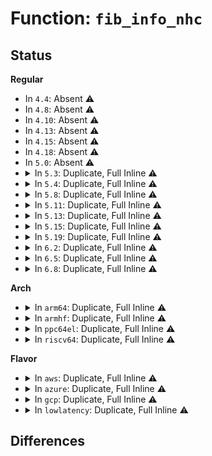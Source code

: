 # Function: <code>fib_info_nhc</code>

## Status
<b>Regular</b>
<ul>
<li>
In <code>4.4</code>: Absent ⚠️
</li>
<li>
In <code>4.8</code>: Absent ⚠️
</li>
<li>
In <code>4.10</code>: Absent ⚠️
</li>
<li>
In <code>4.13</code>: Absent ⚠️
</li>
<li>
In <code>4.15</code>: Absent ⚠️
</li>
<li>
In <code>4.18</code>: Absent ⚠️
</li>
<li>
In <code>5.0</code>: Absent ⚠️
</li>
<li>
<details>
<summary>In <code>5.3</code>: Duplicate, Full Inline ⚠️</summary>

**Collision:** Static Duplication

**Inline:** Full

**Transformation:** False

**Instances:**

```
In net/ipv4/route.c (0)
Location: include/net/nexthop.h:240
Inline: True
Inline callers:
  - net/ipv4/route.c:fib_dump_info_fnhe
```
```
In net/ipv4/fib_frontend.c (ffffffff819c4c50)
Location: include/net/nexthop.h:240
Inline: True
Inline callers:
  - net/ipv4/fib_frontend.c:fib_info_nh_uses_dev
```
```
In net/ipv4/fib_semantics.c (ffffffff819caf90)
Location: include/net/nexthop.h:240
Inline: True
Inline callers:
  - net/ipv4/fib_semantics.c:fib_select_path
  - net/ipv4/fib_semantics.c:fib_select_path
  - net/ipv4/fib_semantics.c:fib_dump_info
  - net/ipv4/fib_semantics.c:fib_detect_death
  - net/ipv4/fib_semantics.c:rtmsg_fib
```
```
In net/ipv4/fib_trie.c (ffffffff819cb8e8)
Location: include/net/nexthop.h:240
Inline: True
Inline callers:
  - net/ipv4/fib_trie.c:fib_route_seq_show
  - net/ipv4/fib_trie.c:fib_route_seq_show
  - net/ipv4/fib_trie.c:fib_table_lookup
```
```
In net/ipv4/fib_rules.c (ffffffff819d7d29)
Location: include/net/nexthop.h:240
Inline: True
Inline callers:
  - net/ipv4/fib_rules.c:fib4_rule_suppress
```
</details>
</li>
<li>
<details>
<summary>In <code>5.4</code>: Duplicate, Full Inline ⚠️</summary>

**Collision:** Static Duplication

**Inline:** Full

**Transformation:** False

**Instances:**

```
In net/ipv4/route.c (0)
Location: include/net/nexthop.h:240
Inline: True
Inline callers:
  - net/ipv4/route.c:fib_dump_info_fnhe
```
```
In net/ipv4/fib_frontend.c (ffffffff819fb7f0)
Location: include/net/nexthop.h:240
Inline: True
Inline callers:
  - net/ipv4/fib_frontend.c:fib_info_nh_uses_dev
```
```
In net/ipv4/fib_semantics.c (ffffffff81a01b99)
Location: include/net/nexthop.h:240
Inline: True
Inline callers:
  - net/ipv4/fib_semantics.c:fib_select_path
  - net/ipv4/fib_semantics.c:fib_select_path
  - net/ipv4/fib_semantics.c:fib_dump_info
  - net/ipv4/fib_semantics.c:fib_detect_death
  - net/ipv4/fib_semantics.c:rtmsg_fib
```
```
In net/ipv4/fib_trie.c (ffffffff81a02438)
Location: include/net/nexthop.h:240
Inline: True
Inline callers:
  - net/ipv4/fib_trie.c:fib_route_seq_show
  - net/ipv4/fib_trie.c:fib_route_seq_show
  - net/ipv4/fib_trie.c:fib_table_lookup
```
```
In net/ipv4/fib_rules.c (ffffffff81a0e819)
Location: include/net/nexthop.h:240
Inline: True
Inline callers:
  - net/ipv4/fib_rules.c:fib4_rule_suppress
```
</details>
</li>
<li>
<details>
<summary>In <code>5.8</code>: Duplicate, Full Inline ⚠️</summary>

**Collision:** Static Duplication

**Inline:** Full

**Transformation:** False

**Instances:**

```
In net/ipv4/route.c (0)
Location: include/net/nexthop.h:347
Inline: True
Inline callers:
  - net/ipv4/route.c:fib_dump_info_fnhe
```
```
In net/ipv4/fib_frontend.c (ffffffff81aeac06)
Location: include/net/nexthop.h:347
Inline: True
Inline callers:
  - net/ipv4/fib_frontend.c:__inet_dev_addr_type
```
```
In net/ipv4/fib_semantics.c (ffffffff81aedb75)
Location: include/net/nexthop.h:347
Inline: True
Inline callers:
  - net/ipv4/fib_semantics.c:fib_select_default
  - net/ipv4/fib_semantics.c:fib_select_default
  - net/ipv4/fib_semantics.c:fib_select_default
  - net/ipv4/fib_semantics.c:fib_dump_info
  - net/ipv4/fib_semantics.c:fib_detect_death
  - net/ipv4/fib_semantics.c:rtmsg_fib
```
```
In net/ipv4/fib_trie.c (ffffffff81af1da0)
Location: include/net/nexthop.h:347
Inline: True
Inline callers:
  - net/ipv4/fib_trie.c:fib_route_seq_show
  - net/ipv4/fib_trie.c:fib_route_seq_show
  - net/ipv4/fib_trie.c:fib_table_lookup
```
```
In net/ipv4/fib_rules.c (ffffffff81aff799)
Location: include/net/nexthop.h:347
Inline: True
Inline callers:
  - net/ipv4/fib_rules.c:fib4_rule_suppress
```
</details>
</li>
<li>
<details>
<summary>In <code>5.11</code>: Duplicate, Full Inline ⚠️</summary>

**Collision:** Static Duplication

**Inline:** Full

**Transformation:** False

**Instances:**

```
In net/ipv4/route.c (0)
Location: include/net/nexthop.h:381
Inline: True
Inline callers:
  - net/ipv4/route.c:fib_dump_info_fnhe
```
```
In net/ipv4/fib_frontend.c (ffffffff81af7ab8)
Location: include/net/nexthop.h:381
Inline: True
Inline callers:
  - net/ipv4/fib_frontend.c:__inet_dev_addr_type
```
```
In net/ipv4/fib_semantics.c (ffffffff81afaad5)
Location: include/net/nexthop.h:381
Inline: True
Inline callers:
  - net/ipv4/fib_semantics.c:fib_select_default
  - net/ipv4/fib_semantics.c:fib_select_default
  - net/ipv4/fib_semantics.c:fib_select_default
  - net/ipv4/fib_semantics.c:fib_dump_info
  - net/ipv4/fib_semantics.c:fib_detect_death
  - net/ipv4/fib_semantics.c:rtmsg_fib
```
```
In net/ipv4/fib_trie.c (ffffffff81afef30)
Location: include/net/nexthop.h:381
Inline: True
Inline callers:
  - net/ipv4/fib_trie.c:fib_route_seq_show
  - net/ipv4/fib_trie.c:fib_route_seq_show
  - net/ipv4/fib_trie.c:fib_table_lookup
```
```
In net/ipv4/fib_rules.c (ffffffff81b0d819)
Location: include/net/nexthop.h:381
Inline: True
Inline callers:
  - net/ipv4/fib_rules.c:fib4_rule_suppress
```
</details>
</li>
<li>
<details>
<summary>In <code>5.13</code>: Duplicate, Full Inline ⚠️</summary>

**Collision:** Static Duplication

**Inline:** Full

**Transformation:** False

**Instances:**

```
In net/ipv4/route.c (0)
Location: include/net/nexthop.h:457
Inline: True
Inline callers:
  - net/ipv4/route.c:fib_dump_info_fnhe
```
```
In net/ipv4/fib_frontend.c (ffffffff81ae31c8)
Location: include/net/nexthop.h:457
Inline: True
Inline callers:
  - net/ipv4/fib_frontend.c:__inet_dev_addr_type
```
```
In net/ipv4/fib_semantics.c (ffffffff81ae6088)
Location: include/net/nexthop.h:457
Inline: True
Inline callers:
  - net/ipv4/fib_semantics.c:fib_select_default
  - net/ipv4/fib_semantics.c:fib_select_default
  - net/ipv4/fib_semantics.c:fib_select_default
  - net/ipv4/fib_semantics.c:fib_dump_info
  - net/ipv4/fib_semantics.c:fib_detect_death
  - net/ipv4/fib_semantics.c:fib_nlmsg_size
```
```
In net/ipv4/fib_trie.c (ffffffff81aea465)
Location: include/net/nexthop.h:457
Inline: True
Inline callers:
  - net/ipv4/fib_trie.c:fib_route_seq_show
  - net/ipv4/fib_trie.c:fib_route_seq_show
  - net/ipv4/fib_trie.c:fib_table_lookup
```
```
In net/ipv4/fib_rules.c (ffffffff81afb609)
Location: include/net/nexthop.h:457
Inline: True
Inline callers:
  - net/ipv4/fib_rules.c:fib4_rule_suppress
```
</details>
</li>
<li>
<details>
<summary>In <code>5.15</code>: Duplicate, Full Inline ⚠️</summary>

**Collision:** Static Duplication

**Inline:** Full

**Transformation:** False

**Instances:**

```
In net/ipv4/route.c (ffffffff81b4717d)
Location: include/net/nexthop.h:457
Inline: True
Inline callers:
  - net/ipv4/route.c:fib_dump_info_fnhe
```
```
In net/ipv4/fib_frontend.c (ffffffff81ba2a9c)
Location: include/net/nexthop.h:457
Inline: True
Inline callers:
  - net/ipv4/fib_frontend.c:__inet_dev_addr_type
```
```
In net/ipv4/fib_semantics.c (ffffffff81ba5b50)
Location: include/net/nexthop.h:457
Inline: True
Inline callers:
  - net/ipv4/fib_semantics.c:fib_select_default
  - net/ipv4/fib_semantics.c:fib_select_default
  - net/ipv4/fib_semantics.c:fib_select_default
  - net/ipv4/fib_semantics.c:fib_select_default
  - net/ipv4/fib_semantics.c:fib_dump_info
  - net/ipv4/fib_semantics.c:fib_detect_death
  - net/ipv4/fib_semantics.c:fib_nlmsg_size
```
```
In net/ipv4/fib_trie.c (ffffffff81baa5bb)
Location: include/net/nexthop.h:457
Inline: True
Inline callers:
  - net/ipv4/fib_trie.c:fib_route_seq_show
  - net/ipv4/fib_trie.c:fib_route_seq_show
  - net/ipv4/fib_trie.c:fib_table_lookup
```
```
In net/ipv4/fib_rules.c (ffffffff81bbca59)
Location: include/net/nexthop.h:457
Inline: True
Inline callers:
  - net/ipv4/fib_rules.c:fib4_rule_suppress
```
</details>
</li>
<li>
<details>
<summary>In <code>5.19</code>: Duplicate, Full Inline ⚠️</summary>

**Collision:** Static Duplication

**Inline:** Full

**Transformation:** False

**Instances:**

```
In net/ipv4/route.c (ffffffff81cd424c)
Location: include/net/nexthop.h:457
Inline: True
Inline callers:
  - net/ipv4/route.c:fib_dump_info_fnhe
```
```
In net/ipv4/fib_frontend.c (ffffffff81d351d8)
Location: include/net/nexthop.h:457
Inline: True
Inline callers:
  - net/ipv4/fib_frontend.c:__inet_dev_addr_type
```
```
In net/ipv4/fib_semantics.c (ffffffff81d38870)
Location: include/net/nexthop.h:457
Inline: True
Inline callers:
  - net/ipv4/fib_semantics.c:fib_select_default
  - net/ipv4/fib_semantics.c:fib_select_default
  - net/ipv4/fib_semantics.c:fib_select_default
  - net/ipv4/fib_semantics.c:fib_select_default
  - net/ipv4/fib_semantics.c:fib_dump_info
  - net/ipv4/fib_semantics.c:fib_detect_death
  - net/ipv4/fib_semantics.c:fib_nlmsg_size
```
```
In net/ipv4/fib_trie.c (ffffffff81d3d237)
Location: include/net/nexthop.h:457
Inline: True
Inline callers:
  - net/ipv4/fib_trie.c:fib_route_seq_show
  - net/ipv4/fib_trie.c:fib_route_seq_show
  - net/ipv4/fib_trie.c:fib_table_lookup
```
```
In net/ipv4/fib_rules.c (ffffffff81d51069)
Location: include/net/nexthop.h:457
Inline: True
Inline callers:
  - net/ipv4/fib_rules.c:fib4_rule_suppress
```
</details>
</li>
<li>
<details>
<summary>In <code>6.2</code>: Duplicate, Full Inline ⚠️</summary>

**Collision:** Static Duplication

**Inline:** Full

**Transformation:** False

**Instances:**

```
In net/ipv4/route.c (ffffffff81e944ac)
Location: include/net/nexthop.h:457
Inline: True
Inline callers:
  - net/ipv4/route.c:fib_dump_info_fnhe
```
```
In net/ipv4/fib_frontend.c (ffffffff81efd728)
Location: include/net/nexthop.h:457
Inline: True
Inline callers:
  - net/ipv4/fib_frontend.c:__inet_dev_addr_type
```
```
In net/ipv4/fib_semantics.c (ffffffff81f00e10)
Location: include/net/nexthop.h:457
Inline: True
Inline callers:
  - net/ipv4/fib_semantics.c:fib_select_default
  - net/ipv4/fib_semantics.c:fib_select_default
  - net/ipv4/fib_semantics.c:fib_select_default
  - net/ipv4/fib_semantics.c:fib_select_default
  - net/ipv4/fib_semantics.c:fib_dump_info
  - net/ipv4/fib_semantics.c:fib_detect_death
  - net/ipv4/fib_semantics.c:fib_nlmsg_size
```
```
In net/ipv4/fib_trie.c (ffffffff81f05ee7)
Location: include/net/nexthop.h:457
Inline: True
Inline callers:
  - net/ipv4/fib_trie.c:fib_route_seq_show
  - net/ipv4/fib_trie.c:fib_route_seq_show
  - net/ipv4/fib_trie.c:fib_table_lookup
```
```
In net/ipv4/fib_rules.c (ffffffff81f1aea9)
Location: include/net/nexthop.h:457
Inline: True
Inline callers:
  - net/ipv4/fib_rules.c:fib4_rule_suppress
```
</details>
</li>
<li>
<details>
<summary>In <code>6.5</code>: Duplicate, Full Inline ⚠️</summary>

**Collision:** Static Duplication

**Inline:** Full

**Transformation:** False

**Instances:**

```
In net/ipv4/route.c (ffffffff81ef2c7c)
Location: include/net/nexthop.h:457
Inline: True
Inline callers:
  - net/ipv4/route.c:fib_dump_info_fnhe
```
```
In net/ipv4/fib_frontend.c (ffffffff81f5d198)
Location: include/net/nexthop.h:457
Inline: True
Inline callers:
  - net/ipv4/fib_frontend.c:__inet_dev_addr_type
```
```
In net/ipv4/fib_semantics.c (ffffffff81f60890)
Location: include/net/nexthop.h:457
Inline: True
Inline callers:
  - net/ipv4/fib_semantics.c:fib_select_default
  - net/ipv4/fib_semantics.c:fib_select_default
  - net/ipv4/fib_semantics.c:fib_select_default
  - net/ipv4/fib_semantics.c:fib_select_default
  - net/ipv4/fib_semantics.c:fib_dump_info
  - net/ipv4/fib_semantics.c:fib_detect_death
  - net/ipv4/fib_semantics.c:fib_nlmsg_size
```
```
In net/ipv4/fib_trie.c (ffffffff81f65947)
Location: include/net/nexthop.h:457
Inline: True
Inline callers:
  - net/ipv4/fib_trie.c:fib_route_seq_show
  - net/ipv4/fib_trie.c:fib_route_seq_show
  - net/ipv4/fib_trie.c:fib_table_lookup
```
```
In net/ipv4/fib_rules.c (ffffffff81f7ab19)
Location: include/net/nexthop.h:457
Inline: True
Inline callers:
  - net/ipv4/fib_rules.c:fib4_rule_suppress
```
</details>
</li>
<li>
<details>
<summary>In <code>6.8</code>: Duplicate, Full Inline ⚠️</summary>

**Collision:** Static Duplication

**Inline:** Full

**Transformation:** False

**Instances:**

```
In net/ipv4/route.c (ffffffff81fb6c0c)
Location: include/net/nexthop.h:457
Inline: True
Inline callers:
  - net/ipv4/route.c:fib_dump_info_fnhe
```
```
In net/ipv4/fib_frontend.c (ffffffff82023725)
Location: include/net/nexthop.h:457
Inline: True
Inline callers:
  - net/ipv4/fib_frontend.c:__inet_dev_addr_type
```
```
In net/ipv4/fib_semantics.c (ffffffff82026e60)
Location: include/net/nexthop.h:457
Inline: True
Inline callers:
  - net/ipv4/fib_semantics.c:fib_select_default
  - net/ipv4/fib_semantics.c:fib_select_default
  - net/ipv4/fib_semantics.c:fib_select_default
  - net/ipv4/fib_semantics.c:fib_select_default
  - net/ipv4/fib_semantics.c:fib_dump_info
  - net/ipv4/fib_semantics.c:fib_detect_death
  - net/ipv4/fib_semantics.c:fib_nlmsg_size
```
```
In net/ipv4/fib_trie.c (ffffffff8202bf17)
Location: include/net/nexthop.h:457
Inline: True
Inline callers:
  - net/ipv4/fib_trie.c:fib_route_seq_show
  - net/ipv4/fib_trie.c:fib_route_seq_show
  - net/ipv4/fib_trie.c:fib_table_lookup
```
```
In net/ipv4/fib_rules.c (ffffffff82041219)
Location: include/net/nexthop.h:457
Inline: True
Inline callers:
  - net/ipv4/fib_rules.c:fib4_rule_suppress
```
</details>
</li>
</ul>
<b>Arch</b>
<ul>
<li>
<details>
<summary>In <code>arm64</code>: Duplicate, Full Inline ⚠️</summary>

**Collision:** Static Duplication

**Inline:** Full

**Transformation:** False

**Instances:**

```
In net/ipv4/route.c (0)
Location: include/net/nexthop.h:240
Inline: True
Inline callers:
  - net/ipv4/route.c:fib_dump_info_fnhe
```
```
In net/ipv4/fib_frontend.c (ffff800010cb36b8)
Location: include/net/nexthop.h:240
Inline: True
Inline callers:
  - net/ipv4/fib_frontend.c:fib_info_nh_uses_dev
```
```
In net/ipv4/fib_semantics.c (ffff800010cba184)
Location: include/net/nexthop.h:240
Inline: True
Inline callers:
  - net/ipv4/fib_semantics.c:fib_select_path
  - net/ipv4/fib_semantics.c:fib_select_path
  - net/ipv4/fib_semantics.c:fib_dump_info
  - net/ipv4/fib_semantics.c:fib_detect_death
  - net/ipv4/fib_semantics.c:rtmsg_fib
```
```
In net/ipv4/fib_trie.c (ffff800010cbadb0)
Location: include/net/nexthop.h:240
Inline: True
Inline callers:
  - net/ipv4/fib_trie.c:fib_route_seq_show
  - net/ipv4/fib_trie.c:fib_route_seq_show
  - net/ipv4/fib_trie.c:fib_table_lookup
```
```
In net/ipv4/fib_rules.c (ffff800010cc8484)
Location: include/net/nexthop.h:240
Inline: True
Inline callers:
  - net/ipv4/fib_rules.c:fib4_rule_suppress
```
</details>
</li>
<li>
<details>
<summary>In <code>armhf</code>: Duplicate, Full Inline ⚠️</summary>

**Collision:** Static Duplication

**Inline:** Full

**Transformation:** False

**Instances:**

```
In net/ipv4/route.c (0)
Location: include/net/nexthop.h:240
Inline: True
Inline callers:
  - net/ipv4/route.c:fib_dump_info_fnhe
```
```
In net/ipv4/fib_frontend.c (c0dbf94c)
Location: include/net/nexthop.h:240
Inline: True
Inline callers:
  - net/ipv4/fib_frontend.c:rtentry_to_fib_config
  - net/ipv4/fib_frontend.c:fib_info_nh_uses_dev
  - net/ipv4/fib_frontend.c:inet_addr_type_dev_table
  - net/ipv4/fib_frontend.c:inet_dev_addr_type
  - net/ipv4/fib_frontend.c:inet_addr_type
```
```
In net/ipv4/fib_semantics.c (c0dc5a68)
Location: include/net/nexthop.h:240
Inline: True
Inline callers:
  - net/ipv4/fib_semantics.c:fib_select_path
  - net/ipv4/fib_semantics.c:fib_select_path
  - net/ipv4/fib_semantics.c:fib_dump_info
  - net/ipv4/fib_semantics.c:fib_detect_death
  - net/ipv4/fib_semantics.c:rtmsg_fib
```
```
In net/ipv4/fib_trie.c (c0dc66a0)
Location: include/net/nexthop.h:240
Inline: True
Inline callers:
  - net/ipv4/fib_trie.c:fib_route_seq_show
  - net/ipv4/fib_trie.c:fib_route_seq_show
  - net/ipv4/fib_trie.c:fib_table_lookup
```
```
In net/ipv4/fib_rules.c (c0dd3954)
Location: include/net/nexthop.h:240
Inline: True
Inline callers:
  - net/ipv4/fib_rules.c:fib4_rule_suppress
```
</details>
</li>
<li>
<details>
<summary>In <code>ppc64el</code>: Duplicate, Full Inline ⚠️</summary>

**Collision:** Static Duplication

**Inline:** Full

**Transformation:** False

**Instances:**

```
In net/ipv4/route.c (0)
Location: include/net/nexthop.h:240
Inline: True
Inline callers:
  - net/ipv4/route.c:fib_dump_info_fnhe
```
```
In net/ipv4/fib_frontend.c (c000000000dca2e0)
Location: include/net/nexthop.h:240
Inline: True
Inline callers:
  - net/ipv4/fib_frontend.c:fib_info_nh_uses_dev
  - net/ipv4/fib_frontend.c:__inet_dev_addr_type
```
```
In net/ipv4/fib_semantics.c (c000000000dd33e8)
Location: include/net/nexthop.h:240
Inline: True
Inline callers:
  - net/ipv4/fib_semantics.c:fib_select_path
  - net/ipv4/fib_semantics.c:fib_select_path
  - net/ipv4/fib_semantics.c:fib_dump_info
  - net/ipv4/fib_semantics.c:fib_detect_death
  - net/ipv4/fib_semantics.c:rtmsg_fib
```
```
In net/ipv4/fib_trie.c (c000000000dd43fc)
Location: include/net/nexthop.h:240
Inline: True
Inline callers:
  - net/ipv4/fib_trie.c:fib_route_seq_show
  - net/ipv4/fib_trie.c:fib_route_seq_show
  - net/ipv4/fib_trie.c:fib_table_lookup
```
```
In net/ipv4/fib_rules.c (c000000000de5818)
Location: include/net/nexthop.h:240
Inline: True
Inline callers:
  - net/ipv4/fib_rules.c:fib4_rule_suppress
```
</details>
</li>
<li>
<details>
<summary>In <code>riscv64</code>: Duplicate, Full Inline ⚠️</summary>

**Collision:** Static Duplication

**Inline:** Full

**Transformation:** False

**Instances:**

```
In net/ipv4/route.c (ffffffe0007c5f28)
Location: include/net/nexthop.h:240
Inline: True
Inline callers:
  - net/ipv4/route.c:fib_dump_info_fnhe
```
```
In net/ipv4/fib_frontend.c (ffffffe00080b542)
Location: include/net/nexthop.h:240
Inline: True
Inline callers:
  - net/ipv4/fib_frontend.c:fib_info_nh_uses_dev
  - net/ipv4/fib_frontend.c:__inet_dev_addr_type
```
```
In net/ipv4/fib_semantics.c (ffffffe000810ba0)
Location: include/net/nexthop.h:240
Inline: True
Inline callers:
  - net/ipv4/fib_semantics.c:fib_select_path
  - net/ipv4/fib_semantics.c:fib_select_path
  - net/ipv4/fib_semantics.c:fib_dump_info
  - net/ipv4/fib_semantics.c:fib_detect_death
  - net/ipv4/fib_semantics.c:rtmsg_fib
```
```
In net/ipv4/fib_trie.c (ffffffe0008115e2)
Location: include/net/nexthop.h:240
Inline: True
Inline callers:
  - net/ipv4/fib_trie.c:fib_route_seq_show
  - net/ipv4/fib_trie.c:fib_route_seq_show
  - net/ipv4/fib_trie.c:fib_table_lookup
```
```
In net/ipv4/fib_rules.c (ffffffe00081c7f8)
Location: include/net/nexthop.h:240
Inline: True
Inline callers:
  - net/ipv4/fib_rules.c:fib4_rule_suppress
```
</details>
</li>
</ul>
<b>Flavor</b>
<ul>
<li>
<details>
<summary>In <code>aws</code>: Duplicate, Full Inline ⚠️</summary>

**Collision:** Static Duplication

**Inline:** Full

**Transformation:** False

**Instances:**

```
In net/ipv4/route.c (0)
Location: include/net/nexthop.h:240
Inline: True
Inline callers:
  - net/ipv4/route.c:fib_dump_info_fnhe
```
```
In net/ipv4/fib_frontend.c (ffffffff8199b590)
Location: include/net/nexthop.h:240
Inline: True
Inline callers:
  - net/ipv4/fib_frontend.c:fib_info_nh_uses_dev
```
```
In net/ipv4/fib_semantics.c (ffffffff819a1939)
Location: include/net/nexthop.h:240
Inline: True
Inline callers:
  - net/ipv4/fib_semantics.c:fib_select_path
  - net/ipv4/fib_semantics.c:fib_select_path
  - net/ipv4/fib_semantics.c:fib_dump_info
  - net/ipv4/fib_semantics.c:fib_detect_death
  - net/ipv4/fib_semantics.c:rtmsg_fib
```
```
In net/ipv4/fib_trie.c (ffffffff819a21d8)
Location: include/net/nexthop.h:240
Inline: True
Inline callers:
  - net/ipv4/fib_trie.c:fib_route_seq_show
  - net/ipv4/fib_trie.c:fib_route_seq_show
  - net/ipv4/fib_trie.c:fib_table_lookup
```
```
In net/ipv4/fib_rules.c (ffffffff819ae5b9)
Location: include/net/nexthop.h:240
Inline: True
Inline callers:
  - net/ipv4/fib_rules.c:fib4_rule_suppress
```
</details>
</li>
<li>
<details>
<summary>In <code>azure</code>: Duplicate, Full Inline ⚠️</summary>

**Collision:** Static Duplication

**Inline:** Full

**Transformation:** False

**Instances:**

```
In net/ipv4/route.c (0)
Location: include/net/nexthop.h:240
Inline: True
Inline callers:
  - net/ipv4/route.c:fib_dump_info_fnhe
```
```
In net/ipv4/fib_frontend.c (ffffffff81955050)
Location: include/net/nexthop.h:240
Inline: True
Inline callers:
  - net/ipv4/fib_frontend.c:fib_info_nh_uses_dev
```
```
In net/ipv4/fib_semantics.c (ffffffff8195b3f9)
Location: include/net/nexthop.h:240
Inline: True
Inline callers:
  - net/ipv4/fib_semantics.c:fib_select_path
  - net/ipv4/fib_semantics.c:fib_select_path
  - net/ipv4/fib_semantics.c:fib_dump_info
  - net/ipv4/fib_semantics.c:fib_detect_death
  - net/ipv4/fib_semantics.c:rtmsg_fib
```
```
In net/ipv4/fib_trie.c (ffffffff8195bc98)
Location: include/net/nexthop.h:240
Inline: True
Inline callers:
  - net/ipv4/fib_trie.c:fib_route_seq_show
  - net/ipv4/fib_trie.c:fib_route_seq_show
  - net/ipv4/fib_trie.c:fib_table_lookup
```
```
In net/ipv4/fib_rules.c (ffffffff8196abe9)
Location: include/net/nexthop.h:240
Inline: True
Inline callers:
  - net/ipv4/fib_rules.c:fib4_rule_suppress
```
</details>
</li>
<li>
<details>
<summary>In <code>gcp</code>: Duplicate, Full Inline ⚠️</summary>

**Collision:** Static Duplication

**Inline:** Full

**Transformation:** False

**Instances:**

```
In net/ipv4/route.c (0)
Location: include/net/nexthop.h:240
Inline: True
Inline callers:
  - net/ipv4/route.c:fib_dump_info_fnhe
```
```
In net/ipv4/fib_frontend.c (ffffffff81a05e30)
Location: include/net/nexthop.h:240
Inline: True
Inline callers:
  - net/ipv4/fib_frontend.c:fib_info_nh_uses_dev
```
```
In net/ipv4/fib_semantics.c (ffffffff81a0c1d9)
Location: include/net/nexthop.h:240
Inline: True
Inline callers:
  - net/ipv4/fib_semantics.c:fib_select_path
  - net/ipv4/fib_semantics.c:fib_select_path
  - net/ipv4/fib_semantics.c:fib_dump_info
  - net/ipv4/fib_semantics.c:fib_detect_death
  - net/ipv4/fib_semantics.c:rtmsg_fib
```
```
In net/ipv4/fib_trie.c (ffffffff81a0ca78)
Location: include/net/nexthop.h:240
Inline: True
Inline callers:
  - net/ipv4/fib_trie.c:fib_route_seq_show
  - net/ipv4/fib_trie.c:fib_route_seq_show
  - net/ipv4/fib_trie.c:fib_table_lookup
```
```
In net/ipv4/fib_rules.c (ffffffff81a18e59)
Location: include/net/nexthop.h:240
Inline: True
Inline callers:
  - net/ipv4/fib_rules.c:fib4_rule_suppress
```
</details>
</li>
<li>
<details>
<summary>In <code>lowlatency</code>: Duplicate, Full Inline ⚠️</summary>

**Collision:** Static Duplication

**Inline:** Full

**Transformation:** False

**Instances:**

```
In net/ipv4/route.c (0)
Location: include/net/nexthop.h:240
Inline: True
Inline callers:
  - net/ipv4/route.c:fib_dump_info_fnhe
```
```
In net/ipv4/fib_frontend.c (ffffffff81a10434)
Location: include/net/nexthop.h:240
Inline: True
Inline callers:
  - net/ipv4/fib_frontend.c:fib_info_nh_uses_dev
```
```
In net/ipv4/fib_semantics.c (ffffffff81a169c9)
Location: include/net/nexthop.h:240
Inline: True
Inline callers:
  - net/ipv4/fib_semantics.c:fib_select_path
  - net/ipv4/fib_semantics.c:fib_select_path
  - net/ipv4/fib_semantics.c:fib_dump_info
  - net/ipv4/fib_semantics.c:fib_detect_death
  - net/ipv4/fib_semantics.c:rtmsg_fib
```
```
In net/ipv4/fib_trie.c (ffffffff81a17248)
Location: include/net/nexthop.h:240
Inline: True
Inline callers:
  - net/ipv4/fib_trie.c:fib_route_seq_show
  - net/ipv4/fib_trie.c:fib_route_seq_show
  - net/ipv4/fib_trie.c:fib_table_lookup
```
```
In net/ipv4/fib_rules.c (ffffffff81a238d9)
Location: include/net/nexthop.h:240
Inline: True
Inline callers:
  - net/ipv4/fib_rules.c:fib4_rule_suppress
```
</details>
</li>
</ul>

## Differences
